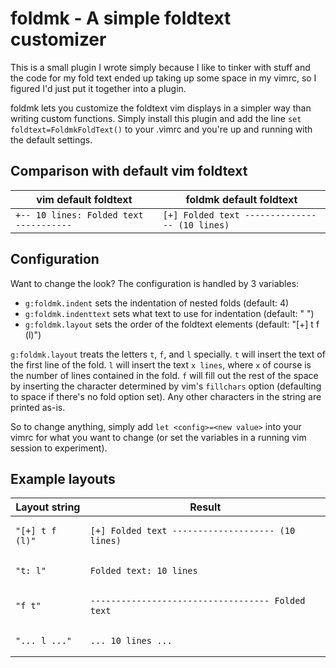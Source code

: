 # foldmk - A simple foldtext customizer

This is a small plugin I wrote simply because I like to tinker with stuff and
the code for my fold text ended up taking up some space in my vimrc, so I
figured I'd just put it together into a plugin.

foldmk lets you customize the foldtext vim displays in a simpler way than
writing custom functions. Simply install this plugin and add the line `set
foldtext=FoldmkFoldText()` to your .vimrc and you're up and running with the
default settings.

## Comparison with default vim foldtext

vim default foldtext                    | foldmk default foldtext
----------------------------------------|----------------------------------------------
`+-- 10 lines: Folded text -----------` | `[+] Folded text ---------------- (10 lines)`

## Configuration

Want to change the look? The configuration is handled by 3 variables:

- `g:foldmk.indent` sets the indentation of nested folds (default: 4)
- `g:foldmk.indenttext` sets what text to use for indentation (default: " ")
- `g:foldmk.layout` sets the order of the foldtext elements (default: "[+] t f (l)")

`g:foldmk.layout` treats the letters `t`, `f`, and `l` specially. `t` will
insert the text of the first line of the fold. `l` will insert the text `x
lines`, where `x` of course is the number of lines contained in the fold. `f`
will fill out the rest of the space by inserting the character determined by
vim's `fillchars` option (defaulting to space if there's no fold option set).
Any other characters in the string are printed as-is.

So to change anything, simply add `let <config>=<new value>` into your vimrc for
what you want to change (or set the variables in a running vim session to experiment).

## Example layouts

Layout string | Result
------------- | ------
`"[+] t f (l)"` | <pre>`[+] Folded text -------------------- (10 lines)`</pre>
`"t: l"`        | <pre>`Folded text: 10 lines                          `</pre>
`"f t"`         | <pre>`----------------------------------- Folded text`</pre>
`"... l ..."`   | <pre>`... 10 lines ...                               `</pre>
